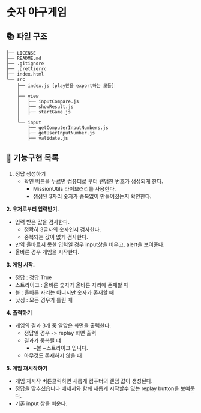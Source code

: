 # 숫자 야구게임

## 📚 파일 구조

```
├── LICENSE
├── README.md
├── .gitignore
├── .prettierrc
├── index.html
└── src
    ├── index.js [play만을 export하는 모듈]
    │
    ├── view
    │   ├── inputCompare.js
    │   ├── showResult.js
    │   ├── startGame.js
    │
    └── input
        ├── getComputerInputNumbers.js
        ├── getUserInputNumber.js
        ├── validate.js

```

## 🎯 기능구현 목록

1. 정답 생성하기
   - 확인 버튼을 누르면 컴퓨터로 부터 랜덤한 번호가 생성되게 한다.
     - MissionUtils 라이브러리를 사용한다.
     - 생성된 3자리 숫자가 중복없이 만들어졌는지 확인한다.

**2. 유저로부터 입력받기.**

- 입력 받은 값을 검사한다.
  - 정확히 3글자의 숫자인지 검사한다.
  - 중복되는 값이 없게 검사한다.
- 만약 올바르지 못한 입력일 경우 input창을 비우고, alert을 보여준다.
- 올바른 경우 게임을 시작한다.

**3. 게임 시작.**

- 정답 : 정답 True
- 스트라이크 : 올바른 숫자가 올바른 자리에 존재할 때
- 볼 : 올바른 자리는 아니지만 숫자가 존재할 때
- 낫싱 : 모든 경우가 틀린 때

**4. 출력하기**

- 게임의 결과 3개 중 알맞은 화면을 출력한다.
  - 정답일 경우 -> replay 화면 출력
  - 결과가 중복될 떄
    - ~볼 ~스트라이크 입니다.
  - 아무것도 존재하지 않을 때

**5. 게임 재시작하기**

- 게임 재시작 버튼클릭하면 새롭게 컴퓨터의 랜덤 값이 생성된다.
- 정답을 맞추셨습니다 메세지와 함께 새롭게 시작할수 있는 replay button을 보여준다.
- 기존 input 창을 비운다.

